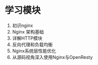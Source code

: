 # 学习模块
1. 初识nginx
2. Nginx 架构基础
3. 详解HTTP模块
4. 反向代理和负载均衡
5. Nginx系统层性能优化
6. 从源码视角深入使用Nginx与OpenResty 